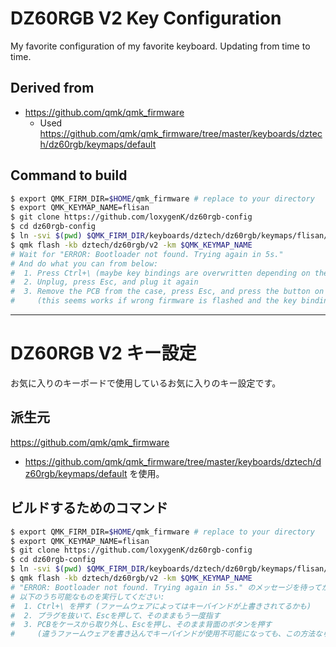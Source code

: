 # DZ60RGB V2 Key Configuration

My favorite configuration of my favorite keyboard. Updating from time to time.

## Derived from

- https://github.com/qmk/qmk_firmware
  - Used https://github.com/qmk/qmk_firmware/tree/master/keyboards/dztech/dz60rgb/keymaps/default

## Command to build

```bash
$ export QMK_FIRM_DIR=$HOME/qmk_firmware # replace to your directory
$ export QMK_KEYMAP_NAME=flisan
$ git clone https://github.com/loxygenK/dz60rgb-config
$ cd dz60rgb-config
$ ln -svi $(pwd) $QMK_FIRM_DIR/keyboards/dztech/dz60rgb/keymaps/flisan/$QMK_KEYMAP_NAME
$ qmk flash -kb dztech/dz60rgb/v2 -km $QMK_KEYMAP_NAME
# Wait for "ERROR: Bootloader not found. Trying again in 5s."
# And do what you can from below:
#  1. Press Ctrl+\ (maybe key bindings are overwritten depending on the firmware)
#  2. Unplug, press Esc, and plug it again
#  3. Remove the PCB from the case, press Esc, and press the button on the back
#     (this seems works if wrong firmware is flashed and the key binding doesn't work)
```

----

# DZ60RGB V2 キー設定

お気に入りのキーボードで使用しているお気に入りのキー設定です。

##  派生元

https://github.com/qmk/qmk_firmware

- https://github.com/qmk/qmk_firmware/tree/master/keyboards/dztech/dz60rgb/keymaps/default を使用。

## ビルドするためのコマンド

```bash
$ export QMK_FIRM_DIR=$HOME/qmk_firmware # replace to your directory
$ export QMK_KEYMAP_NAME=flisan
$ git clone https://github.com/loxygenK/dz60rgb-config
$ cd dz60rgb-config
$ ln -svi $(pwd) $QMK_FIRM_DIR/keyboards/dztech/dz60rgb/keymaps/flisan/$QMK_KEYMAP_NAME
$ qmk flash -kb dztech/dz60rgb/v2 -km $QMK_KEYMAP_NAME
# "ERROR: Bootloader not found. Trying again in 5s." のメッセージを待ってから、
# 以下のうち可能なものを実行してください:
#  1. Ctrl+\ を押す (ファームウェアによってはキーバインドが上書きされてるかも)
#  2. プラグを抜いて、Escを押して、そのままもう一度指す
#  3. PCBをケースから取り外し、Escを押し、そのまま背面のボタンを押す
#     (違うファームウェアを書き込んでキーバインドが使用不可能になっても、この方法なら行けそう)
```

